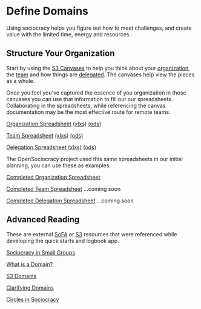 # Define Domains 

Using sociocracy helps you figure out how to meet challenges, and create value with the limited time, energy and resources.

## Structure Your Organization

Start by using the [S3 Canvases](https://s3canvas.sociocracy30.org/) to help you think about your [organization](https://s3canvas.sociocracy30.org/s3-organization-canvas.html), the [team](https://s3canvas.sociocracy30.org/s3-team-canvas.html) and how things are [delegated](https://s3canvas.sociocracy30.org/s3-delegation-canvas.html). The canvases help view the pieces as a whole.

Once you feel you've captured the essence of you organization in those canvases you can use that information to fill out our spreadsheets. Collaborating in the spreadsheets, while referencing the canvas documentation may be the most effective route for remote teams. 

[Organization Spreadsheet](https://docs.google.com/spreadsheets/d/1HGy76oZHi8DckC0-y9sSaSNdqKuxMdI-Ma7yFJubmNc/edit?usp=sharing) [(xlxs)](/spreadsheets/organization/OpenSociocracy-Organization-Workbook.xlsx) [(ods)](/spreadsheets/organization/OpenSociocracy-Organization-Workbook.ods)

[Team Spreadsheet](https://docs.google.com/spreadsheets/d/1Fz8TCqUH01VQD7AuPJ_Lgfh2gD1zzPHK6yW4-k-I_Oc/edit?usp=sharing) [(xlxs)](/spreadsheets/OpenSociocracy-Team-Workbook.xlsx) [(ods)](/spreadsheets/OpenSociocracy-Team-Workbook.ods)


[Delegation Spreadsheet](https://docs.google.com/spreadsheets/d/1pOjYS6MdFK_Oq4dNb7UoigdUyBm6wSf1d55KnO7rSNM/edit?usp=sharing) [(xlxs)](/spreadsheets/OpenSociocracy-Delegation-Workbook.xlsx) [(ods)](/spreadsheets/OpenSociocracy-Delegation-Workbook.ods)

The OpenSociocracy project used this same spreadsheets in our initial planning, you can use these as examples. 

[Completed Organization Spreadsheet](https://docs.google.com/spreadsheets/d/1DoN8hmw_zmnt5XvKjR9bLVm0rF31rQg2PoAF7uXW_l0/edit?usp=sharing)

[Completed Team Spreadsheet]() ...coming soon

[Completed Delegation Spreadsheet]() ...coming soon

## Advanced Reading

These are external [SoFA](/glossary/#sofa) or [S3](/glossary/#s3) resources that were referenced while developing the quick starts and logbook app.

[Sociocracy in Small Groups](https://www.sociocracyforall.org/sociocracy-in-small-groups/)

[What is a Domain?](https://www.sociocracyforall.org/clarity-and-empowerment-what-is-a-domain/)

[S3 Domains](https://patterns.sociocracy30.org/domain.html)

[Clarifying Domains](https://patterns.sociocracy30.org/clarify-and-develop-domains.html)

[Circles in Sociocracy](https://www.sociocracyforall.org/organizational-circle-structure-in-sociocracy/)